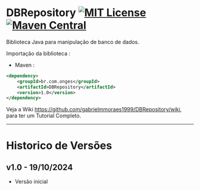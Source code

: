 # DBRepository [![MIT License](https://img.shields.io/github/license/gabrielmmoraes1999/DBRepository.svg) ](https://github.com/gabrielmmoraes1999/DBRepository/blob/main/LICENSE) [![Maven Central](https://img.shields.io/maven-central/v/br.com.onges/DBRepository.svg?label=Maven%20Central)](https://central.sonatype.com/artifact/br.com.onges/DBRepository)
Biblioteca Java para manipulação de banco de dados.

Importação da biblioteca :
- Maven :
```xml
<dependency>
    <groupId>br.com.onges</groupId>
    <artifactId>DBRepository</artifactId>
    <version>1.0</version>
</dependency>
```

Veja a Wiki https://github.com/gabrielmmoraes1999/DBRepository/wiki, para ter um Tutorial Completo.

________________________________________________________________________________________________

# Historico de Versões
## v1.0 - 19/10/2024
- Versão inicial